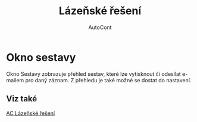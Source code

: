 ﻿---
    title: "Lázeňské řešení"
    author: AutoCont
    ms.date: 04/30/2018
    ms.topic: article
    ms.prod: dynamics-nav-2017
    ms.contentlocale: cs-cz
    ms.lasthandoff: 04/30/2018
---

# Okno sestavy
Okno Sestavy zobrazuje přehled sestav, které lze vytisknout či odesílat e-mailem pro daný záznam. Z přehledu je také možné se dostat do nastavení.

## <a name="see-also"></a>Viz také
[AC Lázeňské řešení](ac-spa-solution.md)